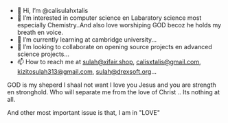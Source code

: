 - 👋 Hi, I’m @calisulahxtalis
- 👀 I’m interested in computer science en Labaratory science most especially Chemistry..And also love worshiping GOD becoz he holds my breath en voice.
- 🌱 I’m currently learning at cambridge university...
- 💞️ I’m looking to collaborate on opening source projects en advanced science projects...
- 📫 How to reach me at sulah@xifair.shop, calisxtalis@gmail.com, kizitosulah313@gmail.com, sulah@drexsoft.org...

<!---
calisulahxtalis/calisulahxtalis is a ✨ special ✨ repository because its `README.md` (this file) appears on your GitHub profile.
You can click the Preview link to take a look at your changes.
--->
GOD is my sheperd I shaal not want I love you Jesus and you are strength en stronghold. Who will separate me from the love of Christ .. Its nothing at all.

And other most important issue is that, I am in "LOVE"
